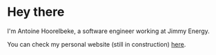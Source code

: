 # Hey there

I'm Antoine Hoorelbeke, a software engineer working at Jimmy Energy.

You can check my personal website (still in construction) [here](https://anth2o.github.io/anth2o/).